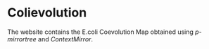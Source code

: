 Colievolution
=============

The website contains the E.coli Coevolution Map obtained using *p-mirrortree* and *ContextMirror*.
